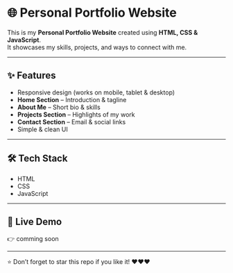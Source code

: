 # 🌐 Personal Portfolio Website

This is my **Personal Portfolio Website** created using **HTML, CSS & JavaScript**.  
It showcases my skills, projects, and ways to connect with me.  

---

## ✨ Features
- Responsive design (works on mobile, tablet & desktop)
- **Home Section** – Introduction & tagline
- **About Me** – Short bio & skills
- **Projects Section** – Highlights of my work
- **Contact Section** – Email & social links
- Simple & clean UI

---

## 🛠️ Tech Stack
- HTML 
- CSS
- JavaScript  

---

## 🚀 Live Demo
👉 comming soon

---

⭐ Don’t forget to star this repo if you like it! 
                  ❤️❤️❤️
